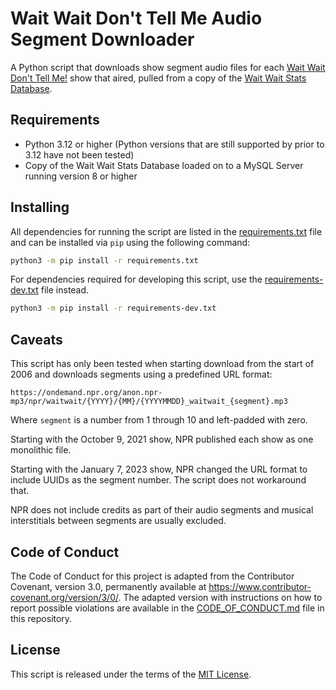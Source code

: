 # Wait Wait Don't Tell Me Audio Segment Downloader

A Python script that downloads show segment audio files for each [Wait Wait Don't Tell Me!](https://waitwait.npr.org/) show that aired, pulled from a copy of the [Wait Wait Stats Database](https://github.com/questionlp/wwdtm_database).

## Requirements

- Python 3.12 or higher (Python versions that are still supported by prior to 3.12 have not been tested)
- Copy of the Wait Wait Stats Database loaded on to a MySQL Server running version 8 or higher

## Installing

All dependencies for running the script are listed in the [requirements.txt](./requirements.txt) file and can be installed via `pip` using the following command:

```bash
python3 -m pip install -r requirements.txt
```

For dependencies required for developing this script, use the [requirements-dev.txt](./requirements-dev.txt) file instead.

```bash
python3 -m pip install -r requirements-dev.txt
```

## Caveats

This script has only been tested when starting download from the start of 2006 and downloads segments using a predefined URL format:

```text
https://ondemand.npr.org/anon.npr-mp3/npr/waitwait/{YYYY}/{MM}/{YYYYMMDD}_waitwait_{segment}.mp3
```

Where `segment` is a number from 1 through 10 and left-padded with zero.

Starting with the October 9, 2021 show, NPR published each show as one monolithic file.

Starting with the January 7, 2023 show, NPR changed the URL format to include UUIDs as the segment number. The script does not workaround that.

NPR does not include credits as part of their audio segments and musical interstitials between segments are usually excluded.

## Code of Conduct

The Code of Conduct for this project is adapted from the Contributor Covenant, version 3.0, permanently available at <https://www.contributor-covenant.org/version/3/0/>. The adapted version with instructions on how to report possible violations are available in the [CODE_OF_CONDUCT.md](./CODE_OF_CONDUCT.md) file in this repository.

## License

This script is released under the terms of the [MIT License](./LICENSE).
